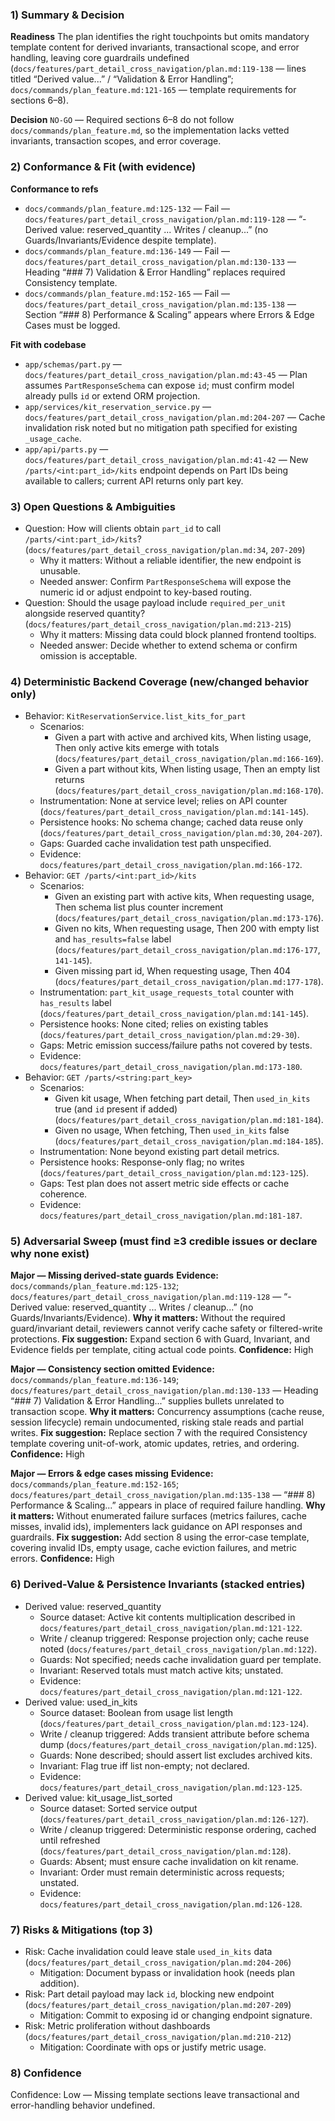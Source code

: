 ### 1) Summary & Decision
**Readiness**
The plan identifies the right touchpoints but omits mandatory template content for derived invariants, transactional scope, and error handling, leaving core guardrails undefined (`docs/features/part_detail_cross_navigation/plan.md:119-138` — lines titled “Derived value...” / “Validation & Error Handling”; `docs/commands/plan_feature.md:121-165` — template requirements for sections 6–8).

**Decision**
`NO-GO` — Required sections 6–8 do not follow `docs/commands/plan_feature.md`, so the implementation lacks vetted invariants, transaction scopes, and error coverage.

### 2) Conformance & Fit (with evidence)
**Conformance to refs**
- `docs/commands/plan_feature.md:125-132` — Fail — `docs/features/part_detail_cross_navigation/plan.md:119-128` — “- Derived value: reserved_quantity ... Writes / cleanup...” (no Guards/Invariants/Evidence despite template).
- `docs/commands/plan_feature.md:136-149` — Fail — `docs/features/part_detail_cross_navigation/plan.md:130-133` — Heading “### 7) Validation & Error Handling” replaces required Consistency template.
- `docs/commands/plan_feature.md:152-165` — Fail — `docs/features/part_detail_cross_navigation/plan.md:135-138` — Section “### 8) Performance & Scaling” appears where Errors & Edge Cases must be logged.

**Fit with codebase**
- `app/schemas/part.py` — `docs/features/part_detail_cross_navigation/plan.md:43-45` — Plan assumes `PartResponseSchema` can expose `id`; must confirm model already pulls `id` or extend ORM projection.
- `app/services/kit_reservation_service.py` — `docs/features/part_detail_cross_navigation/plan.md:204-207` — Cache invalidation risk noted but no mitigation path specified for existing `_usage_cache`.
- `app/api/parts.py` — `docs/features/part_detail_cross_navigation/plan.md:41-42` — New `/parts/<int:part_id>/kits` endpoint depends on Part IDs being available to callers; current API returns only part key.

### 3) Open Questions & Ambiguities
- Question: How will clients obtain `part_id` to call `/parts/<int:part_id>/kits`? (`docs/features/part_detail_cross_navigation/plan.md:34`, `207-209`)
  - Why it matters: Without a reliable identifier, the new endpoint is unusable.
  - Needed answer: Confirm `PartResponseSchema` will expose the numeric id or adjust endpoint to key-based routing.
- Question: Should the usage payload include `required_per_unit` alongside reserved quantity? (`docs/features/part_detail_cross_navigation/plan.md:213-215`)
  - Why it matters: Missing data could block planned frontend tooltips.
  - Needed answer: Decide whether to extend schema or confirm omission is acceptable.

### 4) Deterministic Backend Coverage (new/changed behavior only)
- Behavior: `KitReservationService.list_kits_for_part`
  - Scenarios:
    - Given a part with active and archived kits, When listing usage, Then only active kits emerge with totals (`docs/features/part_detail_cross_navigation/plan.md:166-169`).
    - Given a part without kits, When listing usage, Then an empty list returns (`docs/features/part_detail_cross_navigation/plan.md:168-170`).
  - Instrumentation: None at service level; relies on API counter (`docs/features/part_detail_cross_navigation/plan.md:141-145`).
  - Persistence hooks: No schema change; cached data reuse only (`docs/features/part_detail_cross_navigation/plan.md:30`, `204-207`).
  - Gaps: Guarded cache invalidation test path unspecified.
  - Evidence: `docs/features/part_detail_cross_navigation/plan.md:166-172`.
- Behavior: `GET /parts/<int:part_id>/kits`
  - Scenarios:
    - Given an existing part with active kits, When requesting usage, Then schema list plus counter increment (`docs/features/part_detail_cross_navigation/plan.md:173-176`).
    - Given no kits, When requesting usage, Then 200 with empty list and `has_results=false` label (`docs/features/part_detail_cross_navigation/plan.md:176-177`, `141-145`).
    - Given missing part id, When requesting usage, Then 404 (`docs/features/part_detail_cross_navigation/plan.md:177-178`).
  - Instrumentation: `part_kit_usage_requests_total` counter with `has_results` label (`docs/features/part_detail_cross_navigation/plan.md:141-145`).
  - Persistence hooks: None cited; relies on existing tables (`docs/features/part_detail_cross_navigation/plan.md:29-30`).
  - Gaps: Metric emission success/failure paths not covered by tests.
  - Evidence: `docs/features/part_detail_cross_navigation/plan.md:173-180`.
- Behavior: `GET /parts/<string:part_key>`
  - Scenarios:
    - Given kit usage, When fetching part detail, Then `used_in_kits` true (and `id` present if added) (`docs/features/part_detail_cross_navigation/plan.md:181-184`).
    - Given no usage, When fetching, Then `used_in_kits` false (`docs/features/part_detail_cross_navigation/plan.md:184-185`).
  - Instrumentation: None beyond existing part detail metrics.
  - Persistence hooks: Response-only flag; no writes (`docs/features/part_detail_cross_navigation/plan.md:123-125`).
  - Gaps: Test plan does not assert metric side effects or cache coherence.
  - Evidence: `docs/features/part_detail_cross_navigation/plan.md:181-187`.

### 5) Adversarial Sweep (must find ≥3 credible issues or declare why none exist)
**Major — Missing derived-state guards**
**Evidence:** `docs/commands/plan_feature.md:125-132`; `docs/features/part_detail_cross_navigation/plan.md:119-128` — “- Derived value: reserved_quantity ... Writes / cleanup...” (no Guards/Invariants/Evidence).
**Why it matters:** Without the required guard/invariant detail, reviewers cannot verify cache safety or filtered-write protections.
**Fix suggestion:** Expand section 6 with Guard, Invariant, and Evidence fields per template, citing actual code points.
**Confidence:** High

**Major — Consistency section omitted**
**Evidence:** `docs/commands/plan_feature.md:136-149`; `docs/features/part_detail_cross_navigation/plan.md:130-133` — Heading “### 7) Validation & Error Handling...” supplies bullets unrelated to transaction scope.
**Why it matters:** Concurrency assumptions (cache reuse, session lifecycle) remain undocumented, risking stale reads and partial writes.
**Fix suggestion:** Replace section 7 with the required Consistency template covering unit-of-work, atomic updates, retries, and ordering.
**Confidence:** High

**Major — Errors & edge cases missing**
**Evidence:** `docs/commands/plan_feature.md:152-165`; `docs/features/part_detail_cross_navigation/plan.md:135-138` — “### 8) Performance & Scaling...” appears in place of required failure handling.
**Why it matters:** Without enumerated failure surfaces (metrics failures, cache misses, invalid ids), implementers lack guidance on API responses and guardrails.
**Fix suggestion:** Add section 8 using the error-case template, covering invalid IDs, empty usage, cache eviction failures, and metric errors.
**Confidence:** High

### 6) Derived-Value & Persistence Invariants (stacked entries)
- Derived value: reserved_quantity
  - Source dataset: Active kit contents multiplication described in `docs/features/part_detail_cross_navigation/plan.md:121-122`.
  - Write / cleanup triggered: Response projection only; cache reuse noted (`docs/features/part_detail_cross_navigation/plan.md:122`).
  - Guards: Not specified; needs cache invalidation guard per template.
  - Invariant: Reserved totals must match active kits; unstated.
  - Evidence: `docs/features/part_detail_cross_navigation/plan.md:121-122`.
- Derived value: used_in_kits
  - Source dataset: Boolean from usage list length (`docs/features/part_detail_cross_navigation/plan.md:123-124`).
  - Write / cleanup triggered: Adds transient attribute before schema dump (`docs/features/part_detail_cross_navigation/plan.md:125`).
  - Guards: None described; should assert list excludes archived kits.
  - Invariant: Flag true iff list non-empty; not declared.
  - Evidence: `docs/features/part_detail_cross_navigation/plan.md:123-125`.
- Derived value: kit_usage_list_sorted
  - Source dataset: Sorted service output (`docs/features/part_detail_cross_navigation/plan.md:126-127`).
  - Write / cleanup triggered: Deterministic response ordering, cached until refreshed (`docs/features/part_detail_cross_navigation/plan.md:128`).
  - Guards: Absent; must ensure cache invalidation on kit rename.
  - Invariant: Order must remain deterministic across requests; unstated.
  - Evidence: `docs/features/part_detail_cross_navigation/plan.md:126-128`.

### 7) Risks & Mitigations (top 3)
- Risk: Cache invalidation could leave stale `used_in_kits` data (`docs/features/part_detail_cross_navigation/plan.md:204-206`)
  - Mitigation: Document bypass or invalidation hook (needs plan addition).
- Risk: Part detail payload may lack `id`, blocking new endpoint (`docs/features/part_detail_cross_navigation/plan.md:207-209`)
  - Mitigation: Commit to exposing id or changing endpoint signature.
- Risk: Metric proliferation without dashboards (`docs/features/part_detail_cross_navigation/plan.md:210-212`)
  - Mitigation: Coordinate with ops or justify metric usage.

### 8) Confidence
Confidence: Low — Missing template sections leave transactional and error-handling behavior undefined.
